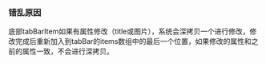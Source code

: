 ### 错乱原因

底部tabBarItem如果有属性修改（title或图片），系统会深拷贝一个进行修改，修改完成后重新加入到tabBar的items数组中的最后一个位置，如果修改的属性和之前的属性一致，不会进行深拷贝。